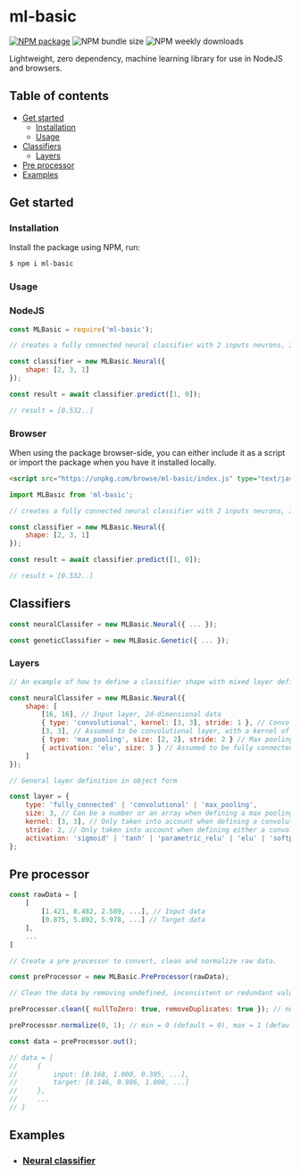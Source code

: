 # ml-basic

[![NPM package](https://img.shields.io/npm/v/ml-basic)](https://www.npmjs.com/package/ml-basic)
![NPM bundle size](https://img.shields.io/bundlephobia/minzip/ml-basic)
![NPM weekly downloads](https://img.shields.io/npm/dw/ml-basic)

Lightweight, zero dependency, machine learning library for use in NodeJS and browsers.

## Table of contents
- [Get started](#get-started)
    - [Installation](#installation)
    - [Usage](#usage)
- [Classifiers](#classifiers)
    - [Layers](#layers)
- [Pre processor](#pre-processor)
- [Examples](#examples)

## Get started

### Installation
Install the package using NPM, run:

```sh
$ npm i ml-basic
```

### Usage

### NodeJS
```javascript
const MLBasic = require('ml-basic');

// creates a fully connected neural classifier with 2 inputs neurons, 3 hidden neurons and 1 output neuron.

const classifier = new MLBasic.Neural({
    shape: [2, 3, 1]
});

const result = await classifier.predict([1, 0]);

// result = [0.532..]
```

### Browser
When using the package browser-side, you can either include it as a script or import the package when you have it installed locally.
```html
<script src="https://unpkg.com/browse/ml-basic/index.js" type="text/javascript"></script>
```

```javascript
import MLBasic from 'ml-basic';
```

```javascript
// creates a fully connected neural classifier with 2 inputs neurons, 3 hidden neurons and 1 output neuron.

const classifier = new MLBasic.Neural({
    shape: [2, 3, 1]
});

const result = await classifier.predict([1, 0]);

// result = [0.532..]
```

## Classifiers

```javascript
const neuralClassifer = new MLBasic.Neural({ ... });

const geneticClassifier = new MLBasic.Genetic({ ... });
```

### Layers

```javascript
// An example of how to define a classifier shape with mixed layer definitions

const neuralClassifer = new MLBasic.Neural({
    shape: [
        [16, 16], // Input layer, 2d-dimensional data
        { type: 'convolutional', kernel: [3, 3], stride: 1 }, // Convolutional layer
        [3, 3], // Assumed to be convolutional layer, with a kernel of size 3x3 and stride of 1
        { type: 'max_pooling', size: [2, 2], stride: 2 } // Max pooling layer
        { activation: 'elu', size: 3 } // Assumed to be fully connected layer with output size 3
    ]
});

// General layer definition in object form

const layer = {
    type: 'fully_connected' | 'convolutional' | 'max_pooling',
    size: 3, // Can be a number or an array when defining a max pooling layer
    kernel: [3, 3], // Only taken into account when defining a convolutional layer
    stride: 2, // Only taken into account when defining either a convolutional or max pooling layer
    activation: 'sigmoid' | 'tanh' | 'parametric_relu' | 'elu' | 'softplus'
};
```

## Pre processor

```javascript
const rawData = [
    [
        [1.421, 8.482, 2.589, ...], // Input data
        [0.875, 5.892, 5.978, ...] // Target data
    ],
    ...
]

// Create a pre processor to convert, clean and normalize raw data.

const preProcessor = new MLBasic.PreProcessor(rawData);

// Clean the data by removing undefined, inconsistent or redundant values.

preProcessor.clean({ nullToZero: true, removeDuplicates: true }); // nullToZero (default = true), removeDuplicates (default = true)

preProcessor.normalize(0, 1); // min = 0 (default = 0), max = 1 (default = 1)

const data = preProcessor.out();

// data = [
//     {
//         input: [0.168, 1.000, 0.305, ...],
//         target: [0.146, 0.986, 1.000, ...]
//     },
//     ...
// ]
```

## Examples

- ### [Neural classifier](docs/examples/neural.md)